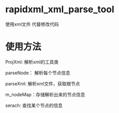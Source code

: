 # rapidxml_xml_parse_tool
使用xml文件  代替修改代码

# 使用方法

ProjXml: 解析xml的工具类

parseNode： 解析每个节点信息

parseXml: 解析xml文件，获取根节点

m_nodeMap：存储解析出来的节点信息

serach: 查找某个节点的信息
